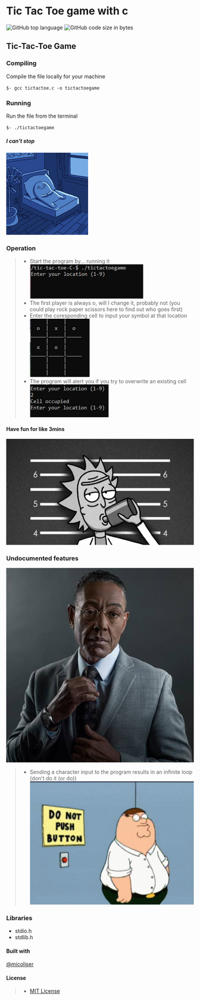 # Tic Tac Toe game with c
![GitHub top language](https://img.shields.io/github/languages/top/Jesulayomy/tic-tac-toe-C?style=plastic) ![GitHub code size in bytes](https://img.shields.io/github/languages/code-size/Jesulayomy/tic-tac-toe-C?style=plastic)

## Tic-Tac-Toe Game
### Compiling
Compile the file locally for your machine
```command line
$- gcc tictactoe.c -o tictactoegame
```
### Running
Run the file from the terminal
```commandline
$- ./tictactoegame
```
##### I can't stop
![sleepless](./resources/morning-deep-thought.gif)

### Operation
>- Start the program by... running it
![starting lines](./resources/starttcc.PNG)
>- The first player is always o, will I change it, probably not 
 (you could play rock paper scissors here to find out who goes first)
>- Enter the coresponding cell to input your symbol at that location
![inprogress](./resources/play.PNG)
>- The program will alert you if you try to overwrite an existing cell
![occupe](./resources/occupe.PNG)
#### Have fun for like 3mins
![sippp](./resources/rmd2.jpg)

### Undocumented features
![akabugs](./resources/feature.jpeg)
>- Sending a character input to the program results in an infinite loop
   (don't do it (or do))
   ![push](./resources/peter-griffin-push.gif)

### Libraries
- stdio.h
- stdlib.h

#### Built with
[@micoliser](https://github.com/micoliser)

#### License
>- [MIT License](./LICENSE)
